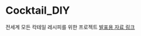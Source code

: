 # Cocktail_DIY
전세계 모든 칵테일 레시피를 위한 프로젝트
[발표용 자료 링크](https://drive.google.com/file/d/1trq3A9k3s1et2vYpRf04BZ0DGx2-PikG/view?usp=sharing)
